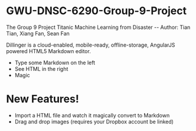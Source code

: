 # GWU-DNSC-6290-Group-9-Project
The Group 9 Project Titanic Machine Learning from Disaster -- Author: Tian Tian, Xiang Fan, Sean Fan

Dillinger is a cloud-enabled, mobile-ready, offline-storage, AngularJS powered HTML5 Markdown editor.

  - Type some Markdown on the left
  - See HTML in the right
  - Magic

# New Features!

  - Import a HTML file and watch it magically convert to Markdown
  - Drag and drop images (requires your Dropbox account be linked)
